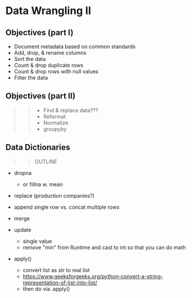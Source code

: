 # Data Wrangling II


## Objectives (part I)

* Document metadata based on common standards
* Add, drop, & rename columns 
* Sort the data
* Count & drop duplicate rows
* Count & drop rows with null values
* Filter the data


## Objectives (part II)

>>* Find & replace data???
>>* Reformat
>>* Normalize 
>>* groupyby

## Data Dictionaries




>>OUTLINE

* dropna
    * or fillna w. mean


* replace (production companies?)
* append single row vs. concat multiple rows
* merge
* update
    * single value
    * remove "min" from Runtime and cast to int so that you can do math

* apply() 
    * convert list as str to real list
    * https://www.geeksforgeeks.org/python-convert-a-string-representation-of-list-into-list/
    * then do via .apply()
